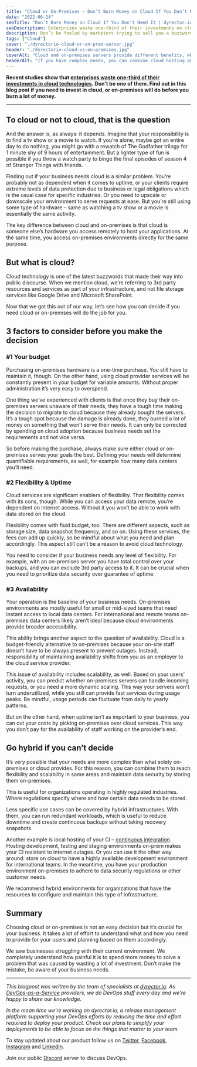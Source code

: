 ```yaml
---
title: "Cloud or On-Premises – Don’t Burn Money on Cloud If You Don’t Need It"
date: "2022-06-14"
seoTitle: "Don’t Burn Money on Cloud If You Don’t Need It | dyrector.io"
seoDescription: Enterprises waste one-third of their investments on cloud technologies. This can be avoided by understanding whether you need on-premises servers or cloud.
description: Don’t be fooled by marketers trying to sell you a buzzword – your business might never need cloud technologies. But how do you know if it’s time to invest in cloud migration or stick with on-premises servers?
tags: ["Cloud"]
cover: "./dyrectorio-cloud-or-on-prem-server.jpg"
header: "./dyrectorio-cloud-vs-on-premises.jpg"
coverAlt: "Cloud and on-premises servers provide different benefits, which may not align with business needs. Before investing in either of them, make sure you plan ahead and understand your goals and needs."
headerAlt: "If you have complex needs, you can combine cloud hosting and on-premises for certain areas, including CI, or continuous integration, to provide for international developer teams."
---
```


**Recent studies show that [enterprises waste one-third of their investments in cloud technologies](https://info.flexera.com/CM-REPORT-State-of-the-Cloud). Don’t be one of them. Find out in this blog post if you need to invest in cloud, or on-premises will do before you burn a lot of money.**

---

## To cloud or not to cloud, that is the question

And the answer is, as always: it depends. Imagine that your responsibility is to find a tv show or a movie to watch. If you’re alone, maybe got an entire day to do nothing, you might go with a rewatch of The Godfather trilogy for 1 minute shy of 9 hours of entertainment. But a lighter type of fun is possible if you throw a watch party to binge the final episodes of season 4 of Stranger Things with friends.

Finding out if your business needs cloud is a similar problem. You’re probably not as dependent when it comes to uptime, or your clients require extreme levels of data protection due to business or legal obligations which is the usual case for specific industries. Or you need to upscale or downscale your environment to serve requests at ease. But you’re still using some type of hardware – same as watching a tv show or a movie is essentially the same activity.

The key difference between cloud and on-premises is that cloud is someone else’s hardware you access remotely to host your applications. At the same time, you access on-premises environments directly for the same purpose.

## But what is cloud?

Cloud technology is one of the latest buzzwords that made their way into public discourse. When we mention cloud, we’re referring to 3rd party resources and services as part of your infrastructure, and not file storage services like Google Drive and Microsoft SharePoint.

Now that we got this out of our way, let’s see how you can decide if you need cloud or on-premises will do the job for you.

## 3 factors to consider before you make the decision  

### #1 Your budget

Purchasing on-premises hardware is a one-time purchase. You still have to maintain it, though. On the other hand, using cloud provider services will be constantly present in your budget for variable amounts. Without proper administration it’s very easy to overspend.

One thing we’ve experienced with clients is that once they buy their on-premises servers unaware of their needs, they have a tough time making the decision to migrate to cloud because they already bought the servers. It’s a tough spot because the damage is already done, they burned a lot of money on something that won’t serve their needs. It can only be corrected by spending on cloud adoption because business needs set the requirements and not vice versa.

So before making the purchase, always make sure either cloud or on-premises serves your goals the best. Defining your needs will determine quantifiable requirements, as well, for example how many data centers you’ll need.

### #2 Flexibility & Uptime

Cloud services are significant enablers of flexibility. That flexibility comes with its cons, though. While you can access your data remote, you’re dependent on internet access. Without it you won’t be able to work with data stored on the cloud.

Flexibility comes with fluid budget, too. There are different aspects, such as storage size, data snapshot frequency, and so on. Using these services, the fees can add up quickly, so be mindful about what you need and plan accordingly. This aspect still can’t be a reason to avoid cloud technology.

You need to consider if your business needs any level of flexibility. For example, with an on-premises server you have total control over your backups, and you can exclude 3rd party access to it. It can be crucial when you need to prioritize data security over guarantee of uptime.

### #3 Availability

Your operation is the baseline of your business needs. On-premises environments are mostly useful for small or mid-sized teams that need instant access to local data centers. For international and remote teams on-premises data centers likely aren’t ideal because cloud environments provide broader accessibility.

This ability brings another aspect to the question of availability. Cloud is a budget-friendly alternative to on-premises because your on-site staff doesn’t have to be always present to prevent outages. Instead, responsibility of maintaining availability shifts from you as an employer to the cloud service provider.

This issue of availability includes scalability, as well. Based on your users’ activity, you can predict whether on-premises servers can handle incoming requests, or you need a more dynamic scaling. This way your servers won't turn underutilized, while you still can provide fast services during usage peaks. Be mindful, usage periods can fluctuate from daily to yearly patterns.

But on the other hand, when uptime isn’t as important to your business, you can cut your costs by picking on-premises over cloud services. This way you don’t pay for the availability of staff working on the provider’s end.

## Go hybrid if you can’t decide

It’s very possible that your needs are more complex than what solely on-premises or cloud provides. For this reason, you can combine them to reach flexibility and scalability in some areas and maintain data security by storing them on-premises.

This is useful for organizations operating in highly regulated industries. Where regulations specify where and how certain data needs to be stored.

Less specific use cases can be covered by hybrid infrastructures. With them, you can run redundant workloads, which is useful to reduce downtime and create continuous backups without taking recovery snapshots.

Another example is local hosting of your CI – [continuous integration](https://blog.dyrector.io/2022-01-02-cicd/). Hosting development, testing and staging environments on-prem makes your CI resistant to internet outages. Or you can use it the other way around: store on cloud to have a highly available development environment for international teams. In the meantime, you have your production environment on-premises to adhere to data security regulations or other customer needs.

We recommend hybrid environments for organizations that have the resources to configure and maintain this type of infrastructure.

## Summary

Choosing cloud or on-premises is not an easy decision but it’s crucial for your business. It takes a lot of effort to understand what and how you need to provide for your users and planning based on them accordingly.

We saw businesses struggling with their current environment. We completely understand how painful it is to spend more money to solve a problem that was caused by wasting a lot of investment. Don’t make the mistake, be aware of your business needs.

---

_This blogpost was written by the team of specialists at [dyrector.io](https://dyrector.io). As [DevOps-as-a-Service](https://devops.dyrector.io/) providers, we do DevOps stuff every day and we're happy to share our knowledge._

_In the mean time we're working on dyrector.io, a release management platform supporting your DevOps efforts by reducing the time and effort required to deploy your product. Check our plans to simplify your deployments to be able to focus on the things that matter to your team._

To stay updated about our product follow us on [Twitter](https://twitter.com/dyrectorio), [Facebook](https://www.facebook.com/dyrectorio), [Instagram](https://www.instagram.com/dyrectorio/) and [LinkedIn](https://www.linkedin.com/company/dyrectorio/).

Join our public [Discord](https://discord.gg/hMyT9cbYFD) server to discuss DevOps.